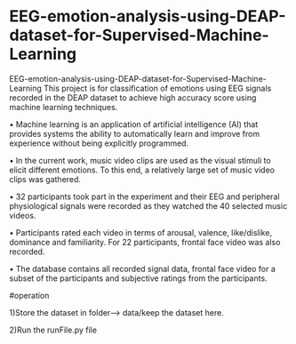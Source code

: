 # EEG-emotion-analysis-using-DEAP-dataset-for-Supervised-Machine-Learning
EEG-emotion-analysis-using-DEAP-dataset-for-Supervised-Machine-Learning
This project is for classification of emotions using EEG signals recorded in the DEAP dataset to achieve high accuracy score using machine learning techniques.

• Machine learning is an application of artificial intelligence (AI) that provides systems the ability to automatically learn and improve from experience without being explicitly programmed.

• In the current work, music video clips are used as the visual stimuli to elicit different emotions. To this end, a relatively large set of music video clips was gathered.

• 32 participants took part in the experiment and their EEG and peripheral physiological signals were recorded as they watched the 40 selected music videos.

• Participants rated each video in terms of arousal, valence, like/dislike, dominance and familiarity. For 22 participants, frontal face video was also recorded.

• The database contains all recorded signal data, frontal face video for a subset of the participants and subjective ratings from the participants.

#operation

1)Store the dataset in folder--> data/keep the dataset here.

2)Run the runFile.py file
